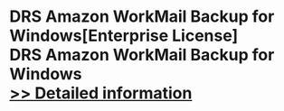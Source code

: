 # DRS Amazon WorkMail Backup for Windows[Enterprise License]<br />DRS Amazon WorkMail Backup for Windows<br />[>> Detailed information](https://secure.shareit.com/shareit/product.html?productid=301004434&affiliateid=200057808)